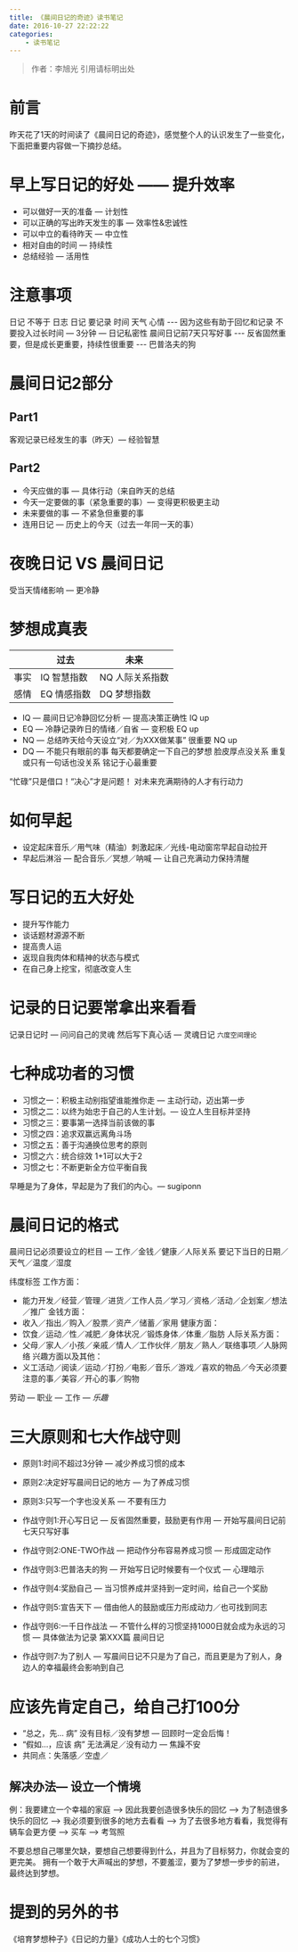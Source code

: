```yaml
---
title: 《晨间日记的奇迹》读书笔记
date: 2016-10-27 22:22:22
categories: 
	- 读书笔记
---
```

> 作者：李旭光
> 引用请标明出处


# 前言

昨天花了1天的时间读了《晨间日记的奇迹》，感觉整个人的认识发生了一些变化，下面把重要内容做一下摘抄总结。
# 早上写日记的好处 —— 提升效率
- 可以做好一天的准备 — 计划性
- 可以正确的写出昨天发生的事 — 效率性&忠诚性
- 可以中立的看待昨天 — 中立性
- 相对自由的时间 — 持续性
- 总结经验 — 活用性

# 注意事项
日记 不等于 日志
日记 要记录 时间 天气 心情 --- 因为这些有助于回忆和记录
不要投入过长时间 — 3分钟 — 日记私密性
晨间日记前7天只写好事 --- 反省固然重要，但是成长更重要，持续性很重要 --- 巴普洛夫的狗

# 晨间日记2部分
## Part1 
客观记录已经发生的事（昨天）— 经验智慧
## Part2 
- 今天应做的事 — 具体行动（来自昨天的总结
- 今天一定要做的事（紧急重要的事）— 变得更积极更主动
- 未来要做的事 — 不紧急但重要的事
- 连用日记 — 历史上的今天（过去一年同一天的事）

# 夜晚日记 VS 晨间日记
受当天情绪影响 — 更冷静

# 梦想成真表
|      | 过去        | 未来            |
| ---- | ----------- | --------------- |
| 事实 | IQ 智慧指数 | NQ 人际关系指数 |
| 感情 | EQ 情感指数 | DQ 梦想指数     |

- IQ — 晨间日记冷静回忆分析 — 提高决策正确性 IQ up
- EQ — 冷静记录昨日的情绪／自省 — 变积极 EQ up
- NQ — 总结昨天给今天设立“对／为XXX做某事” 很重要 NQ up
- DQ — 不能只有眼前的事 每天都要确定一下自己的梦想 脸皮厚点没关系 重复或只有一句话也没关系 铭记于心最重要

“忙碌”只是借口！“决心”才是问题！ 对未来充满期待的人才有行动力

# 如何早起
- 设定起床音乐／用气味（精油）刺激起床／光线-电动窗帘早起自动拉开
- 早起后淋浴 — 配合音乐／冥想／呐喊 — 让自己充满动力保持清醒

# 写日记的五大好处
- 提升写作能力
- 谈话题材源源不断
- 提高贵人运
- 返现自我肉体和精神的状态与模式
- 在自己身上挖宝，彻底改变人生

# 记录的日记要常拿出来看看
记录日记时 — 问问自己的灵魂 然后写下真心话 — 灵魂日记
`六度空间理论`

# 七种成功者的习惯
- 习惯之一：积极主动别指望谁能推你走 — 主动行动，迈出第一步
- 习惯之二：以终为始忠于自己的人生计划。— 设立人生目标并坚持
- 习惯之三：要事第一选择当前该做的事
- 习惯之四：追求双赢远离角斗场
- 习惯之五：善于沟通换位思考的原则
- 习惯之六：统合综效 1+1可以大于2
- 习惯之七：不断更新全方位平衡自我

早睡是为了身体，早起是为了我们的内心。— sugiponn

# 晨间日记的格式
晨间日记必须要设立的栏目 — 工作／金钱／健康／人际关系
要记下当日的日期／天气／温度／湿度

纬度标签
工作方面：
* 能力开发／经营／管理／进货／工作人员／学习／资格／活动／企划案／想法／推广
金钱方面：
* 收入／指出／购入／股票／资产／储蓄／家用
健康方面：
* 饮食／运动／性／减肥／身体状况／锻炼身体／体重／脂肪
人际关系方面：
* 父母／家人／小孩／亲戚／情人／工作伙伴／朋友／熟人／联络事项／人脉网络
兴趣方面以及其他：
* 义工活动／阅读／运动／打扮／电影／音乐／游戏／喜欢的物品／今天必须要注意的事／美容／开心的事／购物

劳动 — 职业 — 工作 — *乐趣*

# 三大原则和七大作战守则
* 原则1:时间不超过3分钟 — 减少养成习惯的成本
* 原则2:决定好写晨间日记的地方 — 为了养成习惯
* 原则3:只写一个字也没关系 — 不要有压力

* 作战守则1:开心写日记 — 反省固然重要，鼓励更有作用 — 开始写晨间日记前七天只写好事
* 作战守则2:ONE-TWO作战 — 把动作分布容易养成习惯 — 形成固定动作
* 作战守则3:巴普洛夫的狗 — 开始写日记时候要有一个仪式 — 心理暗示
* 作战守则4:奖励自己 — 当习惯养成并坚持到一定时间，给自己一个奖励
* 作战守则5:宣告天下 — 借由他人的鼓励或压力形成动力／也可找到同志
* 作战守则6:一千日作战法 — 不管什么样的习惯坚持1000日就会成为永远的习惯 — 具体做法为记录 第XXX篇 晨间日记
* 作战守则7:为了别人 — 写晨间日记不只是为了自己，而且更是为了别人，身边人的幸福最终会影响到自己

# 应该先肯定自己，给自己打100分
* “总之，先… 病” 没有目标／没有梦想 — 回顾时一定会后悔！
* “假如…，应该 病” 无法满足／没有动力 — 焦躁不安
* 共同点：失落感／空虚／

## 解决办法— 设立一个情境
例：我要建立一个幸福的家庭 —> 因此我要创造很多快乐的回忆 —> 为了制造很多快乐的回忆 —> 我必须要到很多的地方去看看 —> 为了去很多地方看看，我觉得有辆车会更方便 —> 买车 —> 考驾照

不要总想自己哪里欠缺，要想自己想要得到什么，并且为了目标努力，你就会变的更完美。
拥有一个敢于大声喊出的梦想，不要羞涩，要为了梦想一步步的前进，最终达到梦想。

# 提到的另外的书
《培育梦想种子》《日记的力量》《成功人士的七个习惯》
